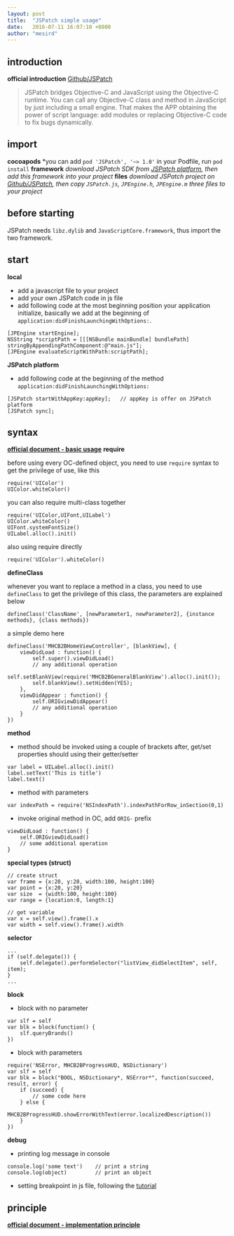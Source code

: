 ```yaml
---
layout: post
title:  "JSPatch simple usage"
date:   2016-07-11 16:07:10 +0800
author: "mesird"
---
```


## introduction
**official introduction**   [Github/JSPatch](https://github.com/bang590/JSPatch)
> JSPatch bridges Objective-C and JavaScript using the Objective-C runtime. You can call any Objective-C class and method in JavaScript by just including a small engine. That makes the APP obtaining the power of script language: add modules or replacing Objective-C code to fix bugs dynamically.

## import
**cocoapods**
*you can add `pod 'JSPatch', '~> 1.0'` in your Podfile, run `pod install`
**framework**
*download JSPatch SDK from [JSPatch platform](http://www.jspatch.com/Index/sdk), then add this framework into your project*
**files**
*download JSPatch project on [Github/JSPatch](https://github.com/bang590/JSPatch), then copy `JSPatch.js`, `JPEngine.h`, `JPEngine.m` three files to your project*

## before starting
JSPatch needs `libz.dylib` and `JavaScriptCore.framework`, thus import the two framework.
## start
**local**
* add a javascript file to your project
* add your own JSPatch code in js file
* add following code at the most beginning position your application initialize, basically we add at the beginning of `application:didFinishLaunchingWithOptions:`.

```
[JPEngine startEngine];
NSString *scriptPath = [[[NSBundle mainBundle] bundlePath] stringByAppendingPathComponent:@"main.js"];
[JPEngine evaluateScriptWithPath:scriptPath];
```

**JSPatch platform**
* add following code at the beginning of the method `application:didFinishLaunchingWithOptions:`

```
[JSPatch startWithAppKey:appKey];   // appKey is offer on JSPatch platform
[JSPatch sync];
```
## syntax
**[official document - basic usage](https://github.com/bang590/JSPatch/wiki/JSPatch-基础用法)**
**require**

before using every OC-defined object, you need to use `require` syntax to get the privilege of use, like this 

```
require('UIColor')
UIColor.whiteColor()
```

you can also require multi-class together

```
require('UIColor,UIFont,UILabel')
UIColor.whiteColor()
UIFont.systemFontSize()
UILabel.alloc().init()
```

also using require directly

```
require('UIColor').whiteColor()
```

**defineClass**

whenever you want to replace a method in a class, you need to use `defineClass` to get the privilege of this class, the parameters are explained below

```
defineClass('ClassName', [newParameter1, newParameter2], {instance methods}, {class methods})
```

a simple demo here

```
defineClass('MHCB2BHomeViewController', [blankView], {
    viewDidLoad : function() {
        self.super().viewDidLoad()
        // any additional operation
        self.setBlankView(require('MHCB2BGeneralBlankView').alloc().init());
        self.blankView().setHidden(YES);
    },
    viewDidAppear : function() {
        self.ORIGviewDidAppear()
        // any additional operation
    }
})
```

**method**

* method should be invoked using a couple of brackets after, get/set properties should using their getter/setter

```
var label = UILabel.alloc().init()
label.setText('This is title')
label.text()
```

* method with parameters

```
var indexPath = require('NSIndexPath').indexPathForRow_inSection(0,1)
```

* invoke original method in OC, add `ORIG-` prefix

```
viewDidLoad : function() {
    self.ORIGviewDidLoad()
    // some additional operation
}
```

**special types (struct)**

```
// create struct
var frame = {x:20, y:20, width:100, height:100}
var point = {x:20, y:20}
var size  = {width:100, height:100}
var range = {location:0, length:1}

// get variable
var x = self.view().frame().x
var width = self.view().frame().width
```

**selector**

```
...
if (self.delegate()) {
    self.delegate().performSelector("listView_didSelectItem", self, item);
}
...
```

**block**

* block with no parameter

```
var slf = self
var blk = block(function() {
    slf.queryBrands()
})
```

* block with parameters

```
require('NSError, MHCB2BProgressHUD, NSDictionary')
var slf = self
var blk = block("BOOL, NSDictionary*, NSError*", function(succeed, result, error) {
    if (succeed) {
        // some code here
    } else {
        MHCB2BProgressHUD.showErrorWithText(error.localizedDescription())
    }
})
```

**debug**

* printing log message in console

```
console.log('some text')    // print a string
console.log(object)         // print an object
```

* setting breakpoint in js file, following the [tutorial](https://github.com/bang590/JSPatch/wiki/JS-断点调试)

## principle
**[official document - implementation principle](https://github.com/bang590/JSPatch/wiki/JSPatch-实现原理详解)**

